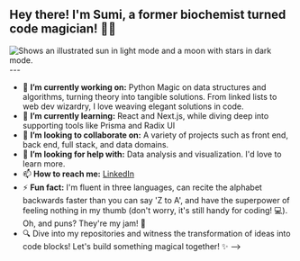 ##  Hey there! I'm Sumi, a former biochemist turned code magician! 🧙‍♂️
<picture>
  <source media="(prefers-color-scheme: dark)" srcset="https://user-images.githubusercontent.com/25423296/163456776-7f95b81a-f1ed-45f7-b7ab-8fa810d529fa.png">
  <source media="(prefers-color-scheme: light)" srcset="https://user-images.githubusercontent.com/25423296/163456779-a8556205-d0a5-45e2-ac17-42d089e3c3f8.png">
  <img alt="Shows an illustrated sun in light mode and a moon with stars in dark mode." src="https://user-images.githubusercontent.com/25423296/163456779-a8556205-d0a5-45e2-ac17-42d089e3c3f8.png">
</picture>
---
 
- 🔭 **I’m currently working on:** Python Magic on data structures and algorithms, turning theory into tangible solutions. From linked lists to web dev wizardry, I love weaving elegant solutions in code.
- 🌱 **I’m currently learning:** React and Next.js, while diving deep into supporting tools like Prisma and Radix UI
- 👯 **I’m looking to collaborate on:**  A variety of projects such as front end, back end, full stack, and data domains. 
- 🤔 **I’m looking for help with:** Data analysis and visualization. I'd love to learn more. 
- 📫 **How to reach me:** [LinkedIn](https://www.linkedin.com/in/sumi-nia-means-448b34214/)
- ⚡ **Fun fact:** I'm fluent in three languages, can recite the alphabet backwards faster than you can say 'Z to A', and have the superpower of feeling nothing in my thumb (don't worry, it's still handy for coding! 💻). Oh, and puns? They're my jam! 🎵
- 🔍 Dive into my repositories and witness the transformation of ideas into code blocks! Let's build something magical together! ✨
-->
